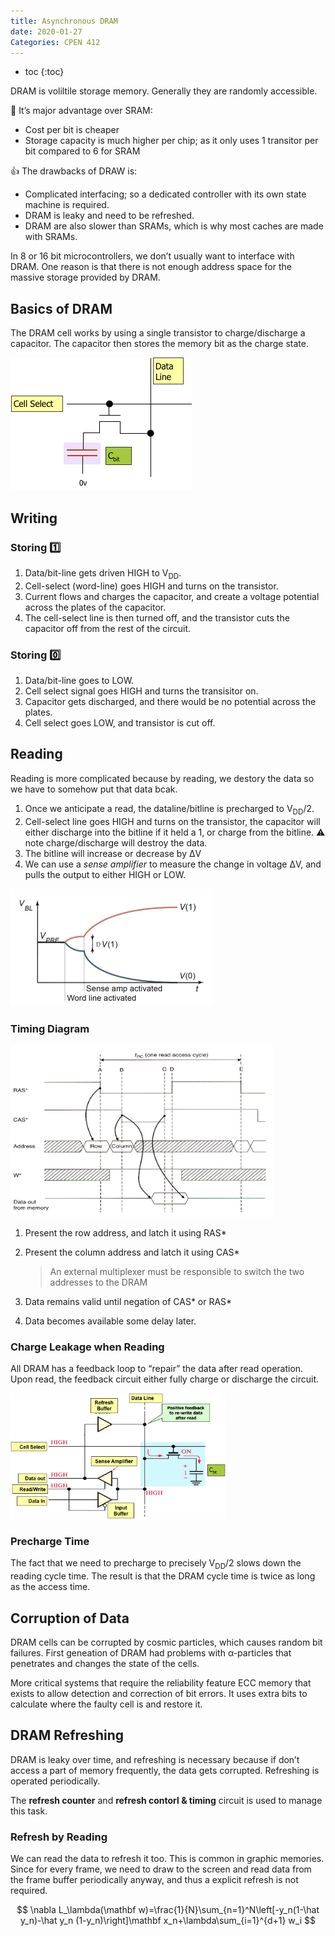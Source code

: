 ```yaml
---
title: Asynchronous DRAM
date: 2020-01-27
Categories: CPEN 412
---
```


- toc
{:toc}

DRAM is voliltile storage memory. Generally they are randomly accessible. 

💪 It’s major advantage over SRAM:

- Cost per bit is cheaper
- Storage capacity is much higher per chip; as it only uses 1 transitor per bit compared to 6 for SRAM

👍 The drawbacks of DRAW is:

- Complicated interfacing; so a dedicated controller with its own state machine is required.
- DRAM is leaky and need to be refreshed.
- DRAM are also slower than SRAMs, which is why most caches are made with SRAMs.

In 8 or 16 bit microcontrollers, we don’t usually want to interface with DRAM. One reason is that there is not enough address space for the massive storage provided by DRAM.

## Basics of DRAM

The DRAM cell works by using a single transistor to charge/discharge a capacitor. The capacitor then stores the  memory bit as the charge state.

![image-20200127141333250](assets/image-20200127141333250.png)

## Writing

### Storing 1️⃣

1. Data/bit-line gets driven HIGH to V<sub>DD</sub>.
2. Cell-select (word-line) goes HIGH and turns on the transistor.
3. Current flows and charges the capacitor, and create a voltage potential across the plates of the capacitor.
4. The cell-select line is then turned off, and the transistor cuts the capacitor off from the rest of the circuit.

### Storing 0️⃣

1. Data/bit-line goes to LOW.
2. Cell select signal goes HIGH and turns the transisitor on. 
3. Capacitor gets discharged, and there would be no potential across the plates.
4. Cell select goes LOW, and transistor is cut off.

## Reading

Reading is more complicated because by reading, we destory the data so we have to somehow put that data bcak.

1. Once we anticipate a read, the dataline/bitline is precharged to V<sub>DD</sub>/2.
2. Cell-select line goes HIGH and turns on the transistor, the capacitor will either discharge into the bitline if it held a 1, or charge from the bitline. ⚠️ note charge/discharge will destroy the data.
3. The bitline will increase or decrease by &Delta;V
4. We can use a *sense amplifier* to measure the change in voltage &Delta;V, and pulls the output to either HIGH or LOW.

<img src="assets/image-20200127142530467.png" alt="image-20200127142530467" style="zoom:50%;" />

### Timing Diagram

<img src="assets/image-20200127144016221.png" alt="image-20200127144016221" style="zoom:80%;" />

1. Present the row address, and latch it using RAS*

2. Present the column address and latch it using CAS*

   > An external multiplexer must be responsible to switch the two addresses to the DRAM

3. Data remains valid until negation of CAS* or RAS*

4. Data becomes available some delay later.

### Charge Leakage when Reading

All DRAM has a feedback loop to “repair” the data after read operation. Upon read, the feedback circuit either fully charge or discharge the circuit.

<img src="assets/image-20200127142818949.png" alt="image-20200127142818949" style="zoom:67%;" />

### Precharge Time

The fact that we need to precharge to precisely V<sub>DD</sub>/2 slows down the reading cycle time. The result is that the DRAM cycle time is twice as long as the access time. 

## Corruption of Data

DRAM cells can be corrupted by cosmic particles, which causes random bit failures. First geneation of DRAM had problems with &alpha;-particles that penetrates and changes the state of the cells.

More critical systems that require the reliability feature ECC memory that exists to allow detection and correction of bit errors. It uses extra bits to calculate where the faulty cell is and restore it.

## DRAM Refreshing

DRAM is leaky over time, and refreshing is necessary because if don’t access a part of memory frequently, the data gets corrupted. Refreshing is operated periodically.

The **refresh counter** and **refresh contorl & timing** circuit is used to manage this task.

### Refresh by Reading

We can read the data to refresh it too. This is common in graphic memories. Since for every frame, we need to draw to the screen and read data from the frame buffer periodically anyway, and thus a explicit refresh is not required.



$$
\nabla L_\lambda(\mathbf w)=\frac{1}{N}\sum_{n=1}^N\left[-y_n(1-\hat y_n)-\hat y_n (1-y_n)\right]\mathbf x_n+\lambda\sum_{i=1}^{d+1} w_i
$$

